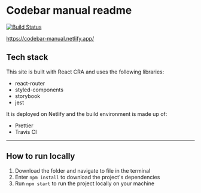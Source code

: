 # Codebar manual readme
[![Build Status](https://travis-ci.org/codebar/new-manual.svg?branch=master)](https://travis-ci.org/codebar/new-manual)

https://codebar-manual.netlify.app/

## Tech stack

This site is built with React CRA and uses the following libraries:

- react-router
- styled-components
- storybook
- jest

It is deployed on Netlify and the build environment is made up of:

- Prettier
- Travis CI

---

## How to run locally

1. Download the folder and navigate to file in the terminal
2. Enter `npm install` to download the project's dependencies
3. Run `npm start` to run the project locally on your machine
